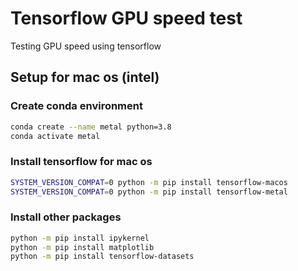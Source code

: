 # Tensorflow GPU speed test
Testing GPU speed using tensorflow 

## Setup for mac os (intel)

### Create conda environment
```bash
conda create --name metal python=3.8
conda activate metal
```

### Install tensorflow for mac os
```bash
SYSTEM_VERSION_COMPAT=0 python -m pip install tensorflow-macos
SYSTEM_VERSION_COMPAT=0 python -m pip install tensorflow-metal
```

### Install other packages
```bash
python -m pip install ipykernel
python -m pip install matplotlib
python -m pip install tensorflow-datasets
```
